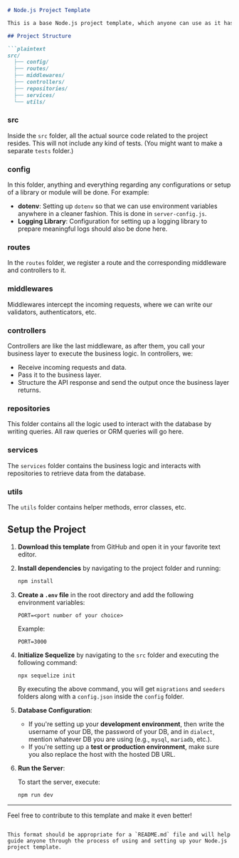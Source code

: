 ```markdown
# Node.js Project Template

This is a base Node.js project template, which anyone can use as it has been prepared, by keeping some of the most important code principles and project management recommendations in mind. Feel free to change anything as needed.

## Project Structure

```plaintext
src/
  ├── config/
  ├── routes/
  ├── middlewares/
  ├── controllers/
  ├── repositories/
  ├── services/
  └── utils/
```

### src

Inside the `src` folder, all the actual source code related to the project resides. This will not include any kind of tests. (You might want to make a separate `tests` folder.)

### config

In this folder, anything and everything regarding any configurations or setup of a library or module will be done. For example:
- **dotenv**: Setting up `dotenv` so that we can use environment variables anywhere in a cleaner fashion. This is done in `server-config.js`.
- **Logging Library**: Configuration for setting up a logging library to prepare meaningful logs should also be done here.

### routes

In the `routes` folder, we register a route and the corresponding middleware and controllers to it.

### middlewares

Middlewares intercept the incoming requests, where we can write our validators, authenticators, etc.

### controllers

Controllers are like the last middleware, as after them, you call your business layer to execute the business logic. In controllers, we:
- Receive incoming requests and data.
- Pass it to the business layer.
- Structure the API response and send the output once the business layer returns.

### repositories

This folder contains all the logic used to interact with the database by writing queries. All raw queries or ORM queries will go here.

### services

The `services` folder contains the business logic and interacts with repositories to retrieve data from the database.

### utils

The `utils` folder contains helper methods, error classes, etc.

## Setup the Project

1. **Download this template** from GitHub and open it in your favorite text editor.

2. **Install dependencies** by navigating to the project folder and running:

    ```bash
    npm install
    ```

3. **Create a `.env` file** in the root directory and add the following environment variables:

    ```plaintext
    PORT=<port number of your choice>
    ```

    Example:

    ```plaintext
    PORT=3000
    ```

4. **Initialize Sequelize** by navigating to the `src` folder and executing the following command:

    ```bash
    npx sequelize init
    ```

    By executing the above command, you will get `migrations` and `seeders` folders along with a `config.json` inside the `config` folder.

5. **Database Configuration**:
    - If you're setting up your **development environment**, then write the username of your DB, the password of your DB, and in `dialect`, mention whatever DB you are using (e.g., `mysql`, `mariadb`, etc.).
    - If you're setting up a **test or production environment**, make sure you also replace the host with the hosted DB URL.

6. **Run the Server**:

    To start the server, execute:

    ```bash
    npm run dev
    ```

---

Feel free to contribute to this template and make it even better!
```

This format should be appropriate for a `README.md` file and will help guide anyone through the process of using and setting up your Node.js project template.
